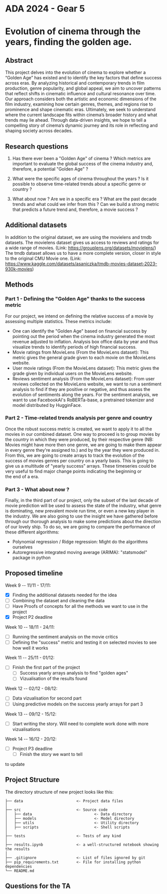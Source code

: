 # ADA 2024 - Gear 5
# Evolution of cinema through the years, finding the golden age.

## Abstract
This project delves into the evolution of cinema to explore whether a “Golden Age” has existed and to identify the key factors that define success across eras. By analyzing historical and contemporary trends in film production, genre popularity, and global appeal, we aim to uncover patterns that reflect shifts in cinematic influence and cultural resonance over time. Our approach considers both the artistic and economic dimensions of the film industry, examining how certain genres, themes, and regions rise to prominence and shape cinematic eras. Ultimately, we seek to understand where the current landscape fits within cinema’s broader history and what trends may lie ahead. Through data-driven insights, we hope to tell a compelling story of cinema’s dynamic journey and its role in reflecting and shaping society across decades.

## Research questions
1. Has there ever been a "Golden Age" of cinema ? Which metrics are important to evaluate the global success of the cinema industry and, therefore, a potential "Golden Age" ?

2. What were the specific ages of cinema throughout the years ? Is it possible to observe time-related trends about a specific genre or country ?

3. What about now ? Are we in a specific era ? What are the past decade trends and what could we infer from this ? Can we build a strong metric that predicts a future trend and, therefore, a movie success ?

## Additional datasets
In addition to the original dataset, we are using the movielens and tmdb datasets. 
The movielens dataset gives us access to reviews and ratings for a wide range of movies. (Link: https://grouplens.org/datasets/movielens/)
The tmdb dataset allows us to have a more complete version, closer in style to the original CMU Movie one. (Link: https://www.kaggle.com/datasets/asaniczka/tmdb-movies-dataset-2023-930k-movies)



## Methods
### Part 1 - Defining the "Golden Age" thanks to the success metric
For our project, we intend on defining the relative success of a movie by assessing multiple statistics. These metrics include:
- One can identify the "Golden Age" based on financial success by pointing out the period when the cinema industry generated the most revenue adjusted to inflation. Analysis box office data by year and thus visualize trends to identify periods of high financial success.
- Movie ratings from MovieLens (From the MovieLens dataset): This metric gives the general grade given to each movie on the MovieLens website. 
- User movie ratings (From the MovieLens dataset): This metric gives the grade given by individual users on the MovieLens website. 
- Reviews sentiment analysis (From the MovieLens dataset): From user reviews collected on the MovieLens website, we want to run a sentiment analysis to find if they are positive or negative, and thus assess the evolution of sentiments along the years. For the sentiment analysis, we want to use FacebookAI's RoBERTa-base, a pretrained tokenizer and model distributed by HugginFace.



### Part 2 - Time-related trends analysis per genre and country
Once the robust success metric is created, we want to apply it to all the movies in our combined dataset. One way to proceed is to group movies by the country in which they were produced, by their respective genre (NB: Movies might have more then one genre, we are going to make them appear in every genre they're assigned to.) and by the year they were produced in. From this, we are going to create arrays to track the evolution of the success of movies genres per country on a yearly basis. This is going to give us a multitude of "yearly success" arrays. These timeseries could be very useful to find major change points indicating the beginning or the end of a era.

### Part 3 - What about now ?
Finally, in the third part of our project, only the subset of the last decade of movie prediction will be used to assess the state of the industry, what genre is dominating, new prevalent movie run time, or even a new key player in the industry.
We are also going to use the insight we have gathered before through our thorough analysis to make some predictions about the direction of our lovely ship. To do so, we are going to compare the performance of these different algorithms:
- Polynomial regression / Ridge regression: Might do the algorithms ourselves
- Autoregressive integrated moving average (ARIMA): "statsmodel" package in python


## Proposed timeline
Week 9 -- 11/11 - 17/11: 
- [x] Finding the additional datasets needed for the idea
- [ ] Combining the dataset and cleaning the data
- [ ] Have Proofs of concepts for all the methods we want to use in the project
- [x] Project P2 deadline

Week 10 -- 18/11 - 24/11: 
- [ ] Running the sentiment analysis on the movie critics
- [ ] Defining the "success" metric and testing it on selected movies to see how well it works

Week 11 -- 25/11 - 01/12: 
- [ ] Finish the first part of the project
    - [ ] Success yearly arrays analysis to find "golden ages"
    - [ ] Vizualisation of the results found

Week 12 -- 02/12 - 08/12: 
- [ ] Data vizualisation for second part
- [ ] Using predictive models on the success yearly arrays for part 3

Week 13 -- 09/12 - 15/12: 
- [ ] Start writing the story. Will need to complete work done with more vizualisations

Week 14 -- 16/12 - 20/12: 
- [ ] Project P3 deadline
    - [ ] Finish the story we want to tell

to update
## Project Structure
The directory structure of new project looks like this:

```
├── data                        <- Project data files
│
├── src                         <- Source code
│   ├── data                            <- Data directory
│   ├── models                          <- Model directory
│   ├── utils                           <- Utility directory
│   ├── scripts                         <- Shell scripts
│
├── tests                       <- Tests of any kind
│
├── results.ipynb               <- a well-structured notebook showing the results
│
├── .gitignore                  <- List of files ignored by git
├── pip_requirements.txt        <- File for installing python dependencies
└── README.md
```
## Questions for the TA
